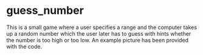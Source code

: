 # guess_number
This is a small game where a user specifies a range and the computer takes up a random number which the user later has to guess with hints whether the number is too high or too low.
An example picture has been provided with the code.
